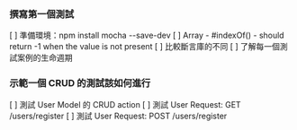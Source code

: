 ### 撰寫第一個測試

[ ] 準備環境：npm install mocha --save-dev
[ ] Array - #indexOf() - should return -1 when the value is not present
[ ] 比較斷言庫的不同
[ ] 了解每一個測試案例的生命週期

### 示範一個 CRUD 的測試該如何進行

[ ] 測試 User Model 的 CRUD action
[ ] 測試 User Request: GET /users/register
[ ] 測試 User Request: POST /users/register